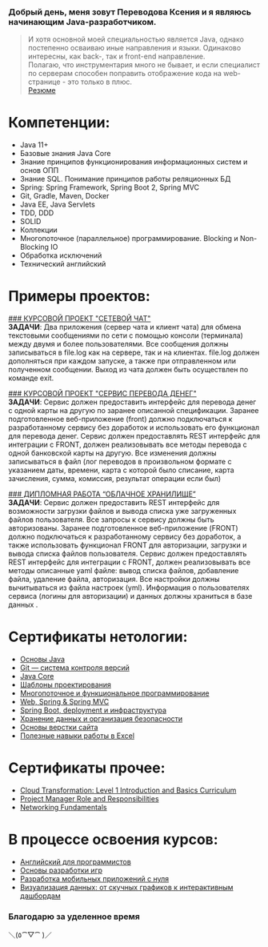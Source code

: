 ### Добрый день, меня зовут Переводова Ксения и я являюсь начинающим Java-разработчиком.

>И хотя основной моей специальностью является Java, однако постепенно осваиваю иные направления и языки.
Одинаково интересны, как back-, так и front-end направление.<br/>
Полагаю, что инструментария много не бывает, и если специалист по серверам способен поправить отображение кода на web-странице - это только в плюс.<br/>
>[Резюме](https://docs.google.com/document/d/1hYlUthhbeQcaTpRHwAUEOPMmNUGu4FgC/edit?usp=drivesdk&ouid=118337841065426671588&rtpof=true&sd=true)

# Компетенции:
- Java 11+
- Базовые знания Java Core
- Знание принципов функционирования информационных систем и основ ОПП
- Знание SQL. Понимание принципов работы реляционных БД
- Spring: Spring Framework, Spring Boot 2, Spring MVC
- Git, Gradle, Maven, Docker
- Java EE, Java Servlets
- TDD, DDD
- SOLID
- Коллекции
- Многопоточное (параллельное) программирование. Blocking и Non-Blocking IO
- Обработка исключений
- Технический английский

# Примеры проектов:
[### КУРСОВОЙ ПРОЕКТ "СЕТЕВОЙ ЧАТ"](https://github.com/xeniia-nikole/Online_Chat)<br/>
**ЗАДАЧИ**: Два приложения (сервер чата и клиент чата) для обмена текстовыми сообщениями по сети с помощью консоли (терминала) между двумя и более пользователями. Все сообщения должны записываться в file.log как на сервере, так и на клиентах. file.log должен дополняться при каждом запуске, а также при отправленном или полученном сообщении. Выход из чата должен быть осуществлен по команде exit.

[### КУРСОВОЙ ПРОЕКТ "СЕРВИС ПЕРЕВОДА ДЕНЕГ"](https://github.com/xeniia-nikole/TransferService)<br/>
**ЗАДАЧИ**: Сервис должен предоставить интерфейс для перевода денег с одной карты на другую по заранее описанной спецификации. Заранее подготовленное веб-приложение (front) должно подключаться к разработанному сервису без доработок и использовать его функционал для перевода денег. Сервис должен предоставлять REST интерфейс для интеграции с FRONT, должен реализовывать все методы перевода с одной банковской карты на другую. Все изменения должны записываться в файл (лог переводов в произвольном формате с указанием даты, времени, карта с которой было списание, карта зачисления, сумма, комиссия, результат операции если был)

[### ДИПЛОМНАЯ РАБОТА “ОБЛАЧНОЕ ХРАНИЛИЩЕ”](https://github.com/xeniia-nikole/CloudServiceDiploma)<br/>
**ЗАДАЧИ**: Сервис должен предоставить REST интерфейс для возможности загрузки файлов и вывода списка уже загруженных файлов пользователя. Все запросы к сервису должны быть авторизованы. Заранее подготовленное веб-приложение (FRONT) должно подключаться к разработанному сервису без доработок, а также использовать функционал FRONT для авторизации, загрузки и вывода списка файлов пользователя. Сервис должен предоставлять REST интерфейс для интеграции с FRONT, должен реализовывать все методы описанные yaml файле: вывод списка файлов, добавление файла, удаление файла, авторизация. Все настройки должны вычитываться из файла настроек (yml). Информация о пользователях сервиса (логины для авторизации) и данных должны храниться в базе данных .

# Сертификаты нетологии:
- [Основы Java](https://netology.ru/backend/api/user/programs/17156/pdf_certificate)
- [Git — система контроля версий](https://netology.ru/backend/api/user/programs/19854/pdf_certificate)
- [Java Core](https://netology.ru/backend/api/user/programs/21602/pdf_certificate)
- [Шаблоны проектирования](https://netology.ru/backend/api/user/programs/21606/pdf_certificate)
- [Многопоточное и функциональное программирование](https://netology.ru/backend/api/user/programs/21609/pdf_certificate)
- [Web, Spring & Spring MVC](https://netology.ru/backend/api/user/programs/22950/pdf_certificate)
- [Spring Boot, deployment и инфраструктура](https://netology.ru/backend/api/user/programs/22954/pdf_certificate)
- [Хранение данных и организация безопасности](https://netology.ru/backend/api/user/programs/22958/pdf_certificate)
- [Основы верстки сайта](https://netology.ru/backend/api/user/programs/25604/pdf_certificate)
- [Полезные навыки работы в Excel](https://netology.ru/backend/api/user/programs/18411/pdf_certificate)

# Сертификаты прочее:
- [Cloud Transformation: Level 1 Introduction and Basics Curriculum](https://drive.google.com/file/d/1hDyzpzxZHWyUhMEbiJDCzdKU3J6-VBFX/view?usp=drivesdk)
- [Project Manager Role and Responsibilities](https://drive.google.com/file/d/1hTfNLmqsZzXiXJIlGGDt-iAEDfwtxF6I/view?usp=drivesdk)
- [Networking Fundamentals](https://drive.google.com/file/d/1hPz9H4WS_nh9ksTFqnzOFwWKYtnvERsw/view?usp=drivesdk)

# В процессе освоения курсов:
- [Английский для программистов]()
- [Основы разработки игр]()
- [Разработка мобильных приложений с нуля]()
- [Визуализация данных: от скучных графиков к интерактивным дашбордам]()

### Благодарю за уделенное время <br/>
＼(٥⁀▽⁀ )／
